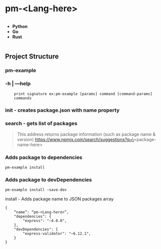 # pm-\<Lang-here\>

<div style="display:flex; justify-content:center; align-content: center; flex-direction:column;">
    <ul>
        <li style="font-weight: bold;">Python</li>
        <li style="font-weight: bold;">Go</li>
        <li style="font-weight: bold;">Rust</li>
    </ul>
</div>

## Project Structure

### pm-example 
### -h | —help
```
	print signature ex:pm-example [params] command [command-params]  
	commands 
```

### init <name> - creates package.json with name property

### search - gets list of packages

> This address returns package information (such as package name & version)
> https://www.npmjs.com/search/suggestions?q=\<package-name-here\>

### Adds package to dependencies
```pm-example install```

### Adds package to devDependencies
```pm-example install —save-dev```

install - Adds package name to JSON packages array
```
{
	“name”: “pm-<Lang-here>”,
	"dependencies": {
		"express": "~4.0.0",
	},
	"devDependencies": {
		"express-validator": "~6.12.1",
	}
}
```